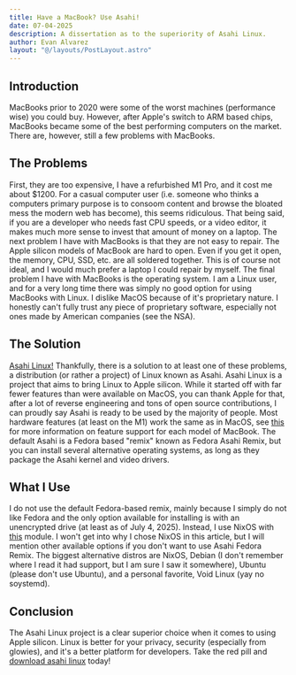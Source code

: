 ```yaml
---
title: Have a MacBook? Use Asahi!
date: 07-04-2025
description: A dissertation as to the superiority of Asahi Linux.
author: Evan Alvarez
layout: "@/layouts/PostLayout.astro"
---
```


## Introduction
MacBooks prior to 2020 were some of the worst machines (performance wise) you could buy. However, after Apple's switch to ARM based chips,
MacBooks became some of the best performing computers on the market. There are, however, still a few problems with MacBooks. 

## The Problems
First, they are too expensive, I have a refurbished M1 Pro, and it cost me about $1200. For a casual computer user (i.e. someone who 
thinks a computers primary purpose is to consoom content and browse the bloated mess the modern web has become), this seems ridiculous. 
That being said, if you are a developer who needs fast CPU speeds, or a video editor, it makes much more sense to invest that amount of 
money on a laptop. The next problem I have with MacBooks is that they are not easy to repair. The Apple silicon models of MacBook are
hard to open. Even if you get it open, the memory, CPU, SSD, etc. are all soldered together. This is of course not ideal, and I would
much prefer a laptop I could repair by myself. The final problem I have with MacBooks is the operating system. I am a Linux user, and
for a very long time there was simply no good option for using MacBooks with Linux. I dislike MacOS because of it's proprietary nature.
I honestly can't fully trust any piece of proprietary software, especially not ones made by American companies (see the NSA).

## The Solution
[Asahi Linux!](https://asahilinux.org/) Thankfully, there is a solution to at least one of these problems, a distribution (or rather a project) of Linux
known as Asahi. Asahi Linux is a project that aims to bring Linux to Apple silicon. While it started off with far fewer features than
were available on MacOS, you can thank Apple for that, after a lot of reverse engineering and tons of open source contributions, I can 
proudly say Asahi is ready to be used by the majority of people. Most hardware features (at least on the M1) work the same as in MacOS,
see [this](https://asahilinux.org/docs/platform/feature-support/overview/) for more information on feature support for each model of MacBook. The default Asahi is a Fedora based "remix" known as Fedora 
Asahi Remix, but you can install several alternative operating systems, as long as they package the Asahi kernel and video drivers.

## What I Use
I do not use the default Fedora-based remix, mainly because I simply do not like Fedora and the only option available for installing
is with an unencrypted drive (at least as of July 4, 2025). Instead, I use NixOS with [this](https://github.com/nix-community/nixos-apple-silicon) module. I won't get into why I chose
NixOS in this article, but I will mention other available options if you don't want to use Asahi Fedora Remix. The biggest alternative distros
are NixOS, Debian (I don't remember where I read it had support, but I am sure I saw it somewhere), Ubuntu (please don't use Ubuntu), and
a personal favorite, Void Linux (yay no soystemd).

## Conclusion
The Asahi Linux project is a clear superior choice when it comes to using Apple silicon. Linux is better for your privacy, security (especially
from glowies), and it's a better platform for developers. Take the red pill and [download asahi linux](https://asahilinux.org/) today!
